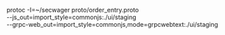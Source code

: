 protoc -I=~/secwager proto/order_entry.proto  \
--js_out=import_style=commonjs:./ui/staging \
--grpc-web_out=import_style=commonjs,mode=grpcwebtext:./ui/staging